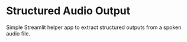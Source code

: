 # Structured Audio Output

Simple Streamlit helper app to extract structured outputs from a spoken audio file. 
